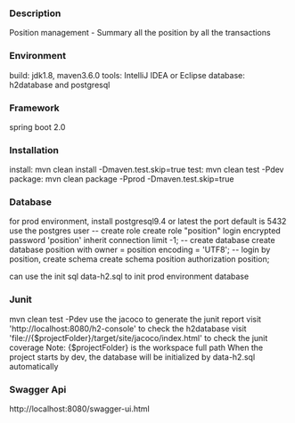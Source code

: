 ### Description
   Position management - Summary all the position by all the transactions

### Environment
   build: jdk1.8, maven3.6.0
   tools: IntelliJ IDEA or Eclipse
   database: h2database and postgresql

### Framework
   spring boot 2.0

### Installation
   install: mvn clean install -Dmaven.test.skip=true
   test: mvn clean test -Pdev
   package: mvn clean package -Pprod -Dmaven.test.skip=true

### Database
   for prod environment, install postgresql9.4 or latest the port default is 5432
   use the postgres user
   -- create role
   create role "position" login encrypted password 'position' inherit connection limit -1;
   -- create database
   create database position with owner = position encoding = 'UTF8';
   -- login by position, create schema
   create schema position authorization position;

   can use the init sql data-h2.sql to init prod environment database

### Junit
   mvn clean test -Pdev
   use the jacoco to generate the junit report
   visit 'http://localhost:8080/h2-console' to check the h2database
   visit 'file://{$projectFolder}/target/site/jacoco/index.html' to check the junit coverage
   Note: {$projectFolder} is the workspace full path
   When the project starts by dev, the database will be initialized by data-h2.sql automatically

### Swagger Api
   http://localhost:8080/swagger-ui.html